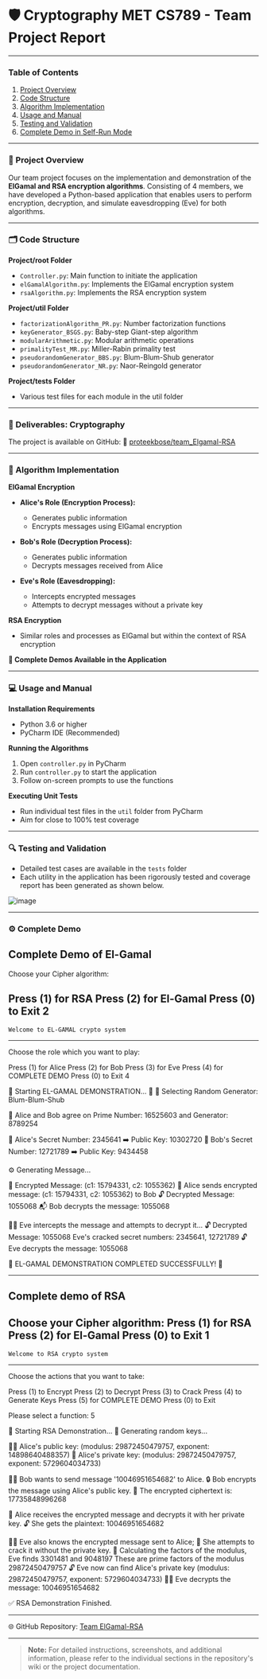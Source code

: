 # 🛡️ Cryptography MET CS789 - Team Project Report

---

### Table of Contents
1. [Project Overview](#-project-overview)
2. [Code Structure](#-code-structure)
3. [Algorithm Implementation](#-algorithm-implementation)
4. [Usage and Manual](#-usage-and-manual)
5. [Testing and Validation](#-testing-and-validation)
6. [Complete Demo in Self-Run Mode](#-complete-demo)


---

### 🌟 Project Overview
Our team project focuses on the implementation and demonstration of the **ElGamal and RSA encryption algorithms**. Consisting of 4 members, we have developed a Python-based application that enables users to perform encryption, decryption, and simulate eavesdropping (Eve) for both algorithms.

---

### 🗂 Code Structure
**Project/root Folder**
- `Controller.py`: Main function to initiate the application
- `elGamalAlgorithm.py`: Implements the ElGamal encryption system
- `rsaAlgorithm.py`: Implements the RSA encryption system

**Project/util Folder**
- `factorizationAlgorithm_PR.py`: Number factorization functions
- `keyGenerator_BSGS.py`: Baby-step Giant-step algorithm
- `modularArithmetic.py`: Modular arithmetic operations
- `primalityTest_MR.py`: Miller-Rabin primality test
- `pseudorandomGenerator_BBS.py`: Blum-Blum-Shub generator
- `pseudorandomGenerator_NR.py`: Naor-Reingold generator

**Project/tests Folder**
- Various test files for each module in the util folder

---

### 🚀 Deliverables: Cryptography
The project is available on GitHub:
🔗 [proteekbose/team_Elgamal-RSA](https://github.com/proteekbose/team_Elgamal-RSA)

---

### 🧮 Algorithm Implementation

**ElGamal Encryption**
- **Alice's Role (Encryption Process):**
  - Generates public information
  - Encrypts messages using ElGamal encryption

- **Bob's Role (Decryption Process):**
  - Generates public information
  - Decrypts messages received from Alice

- **Eve's Role (Eavesdropping):**
  - Intercepts encrypted messages
  - Attempts to decrypt messages without a private key

**RSA Encryption**
- Similar roles and processes as ElGamal but within the context of RSA encryption

**👀 Complete Demos Available in the Application**

---

### 💻 Usage and Manual
**Installation Requirements**
- Python 3.6 or higher
- PyCharm IDE (Recommended)

**Running the Algorithms**
1. Open `controller.py` in PyCharm
2. Run `controller.py` to start the application
3. Follow on-screen prompts to use the functions

**Executing Unit Tests**
- Run individual test files in the `util` folder from PyCharm
- Aim for close to 100% test coverage

---

### 🔍 Testing and Validation
- Detailed test cases are available in the `tests` folder
- Each utility in the application has been rigorously tested and coverage report has been generated as shown below.

![image](https://github.com/proteekbose/team_Elgamal-RSA/assets/147191386/78745df1-e570-479b-913b-64be60500814)

---

### ⚙️ Complete Demo
Complete Demo of El-Gamal
-----------------------------
Choose your Cipher algorithm: 

Press (1) for RSA
Press (2) for El-Gamal
Press (0) to Exit
2
------------------------------------------
    Welcome to EL-GAMAL crypto system     
------------------------------------------

Choose the role which you want to play:

Press (1) for Alice
Press (2) for Bob
Press (3) for Eve
Press (4) for COMPLETE DEMO
Press (0) to Exit 
4

🌠 Starting EL-GAMAL DEMONSTRATION... 🌠
🎲 Selecting Random Generator: Blum-Blum-Shub

🔑 Alice and Bob agree on Prime Number: 16525603 and Generator: 8789254

🔏 Alice's Secret Number: 2345641 ➡️ Public Key: 10302720
🔏 Bob's Secret Number: 12721789 ➡️ Public Key: 9434458

⚙️ Generating Message...

🔐 Encrypted Message: (c1: 15794331, c2: 1055362)
📨 Alice sends encrypted message: (c1: 15794331, c2: 1055362) to Bob
🔓 Decrypted Message: 1055068
📬 Bob decrypts the message: 1055068

🕵️‍♀️ Eve intercepts the message and attempts to decrypt it...
🔓 Decrypted Message: 1055068
Eve's cracked secret numbers: 2345641, 12721789
🔓 Eve decrypts the message: 1055068

🌈 EL-GAMAL DEMONSTRATION COMPLETED SUCCESSFULLY! 🎉

---

Complete demo of RSA
-----------------------------
Choose your Cipher algorithm: 
Press (1) for RSA
Press (2) for El-Gamal
Press (0) to Exit
1
-------------------------------------
    Welcome to RSA crypto system     
-------------------------------------
Choose the actions that you want to take:

Press (1) to Encrypt
Press (2) to Decrypt
Press (3) to Crack
Press (4) to Generate Keys
Press (5) for COMPLETE DEMO
Press (0) to Exit

Please select a function: 5

🚀 Starting RSA Demonstration...
🔐 Generating random keys...

👩‍💼 Alice's public key: (modulus: 29872450479757, exponent: 14898640488357)
🔑 Alice's private key: (modulus: 29872450479757, exponent: 5729604034733)

👨‍💼 Bob wants to send message '10046951654682' to Alice.
🔒 Bob encrypts the message using Alice's public key.
💬 The encrypted ciphertext is: 17735848996268

📩 Alice receives the encrypted message and decrypts it with her private key.
🔓 She gets the plaintext: 10046951654682

🕵️‍♀ Eve also knows the encrypted message sent to Alice;
🔨 She attempts to crack it without the private key.
🧮 Calculating the factors of the modulus, Eve finds 3301481 and 9048197
These are prime factors of the modulus 29872450479757
🔓 Eve now can find Alice's private key (modulus: 29872450479757, exponent: 5729604034733)
🕵️‍♀ Eve decrypts the message: 10046951654682

✅ RSA Demonstration Finished.

---

🌐 GitHub Repository: [Team ElGamal-RSA](https://github.com/proteekbose/team_Elgamal-RSA)

---

> **Note:** For detailed instructions, screenshots, and additional information, please refer to the individual sections in the repository's wiki or the project documentation.
